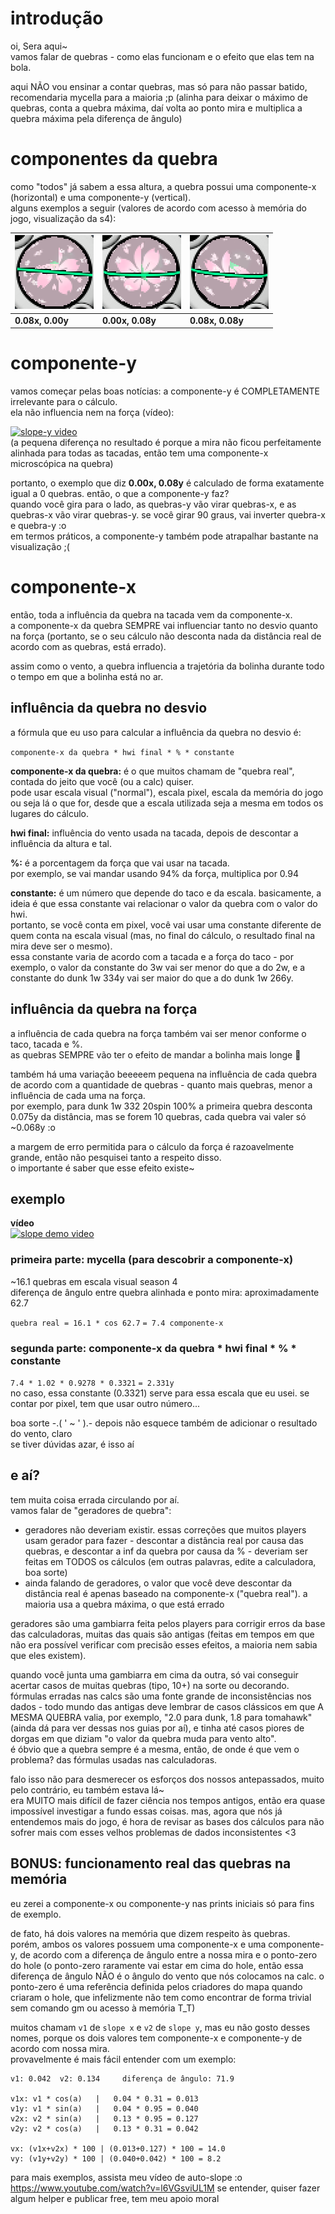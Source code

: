 # introdução

oi, Sera aqui~  
vamos falar de quebras - como elas funcionam e o efeito que elas tem na bola.

aqui NÃO vou ensinar a contar quebras, mas só para não passar batido, recomendaria mycella para a maioria ;p (alinha para deixar o máximo de quebras, conta a quebra máxima, daí volta ao ponto mira e multiplica a quebra máxima pela diferença de ângulo)

# componentes da quebra

como "todos" já sabem a essa altura, a quebra possui uma componente-x (horizontal) e uma componente-y (vertical).  
alguns exemplos a seguir (valores de acordo com acesso à memória do jogo, visualização da s4):

| ![0.08x](0.08x.png) | ![0.08y](0.08y.png) | ![0.08x, 0.08y](0.08x%2C%200.08y.png) |
|-------------|-------------|-|
| **0.08x, 0.00y** | **0.00x, 0.08y** | **0.08x, 0.08y** |

# componente-y

vamos começar pelas boas notícias: a componente-y é COMPLETAMENTE irrelevante para o cálculo.  
ela não influencia nem na força (vídeo):

[![slope-y video](https://img.youtube.com/vi/Yw9XEveIh8w/0.jpg)](https://www.youtube.com/watch?v=Yw9XEveIh8w)  
(a pequena diferença no resultado é porque a mira não ficou perfeitamente alinhada para todas as tacadas, então tem uma componente-x microscópica na quebra)

portanto, o exemplo que diz **0.00x, 0.08y** é calculado de forma exatamente igual a 0 quebras. então, o que a componente-y faz?  
quando você gira para o lado, as quebras-y vão virar quebras-x, e as quebras-x vão virar quebras-y. se você girar 90 graus, vai inverter quebra-x e quebra-y :o  
em termos práticos, a componente-y também pode atrapalhar bastante na visualização ;(

# componente-x

então, toda a influência da quebra na tacada vem da componente-x.  
a componente-x da quebra SEMPRE vai influenciar tanto no desvio quanto na força (portanto, se o seu cálculo não desconta nada da distância real de acordo com as 
quebras, está errado).

assim como o vento, a quebra influencia a trajetória da bolinha durante todo o tempo em que a bolinha está no ar.

## influência da quebra no desvio

a fórmula que eu uso para calcular a influência da quebra no desvio é:

``componente-x da quebra * hwi final * % * constante``

**componente-x da quebra:** é o que muitos chamam de "quebra real", contada do jeito que você (ou a calc) quiser.  
pode usar escala visual ("normal"), escala pixel, escala da memória do jogo ou seja lá o que for, desde que a escala utilizada seja a mesma em todos os lugares do cálculo.

**hwi final:** influência do vento usada na tacada, depois de descontar a influência da altura e tal.

**%:** é a porcentagem da força que vai usar na tacada.  
por exemplo, se vai mandar usando 94% da força, multiplica por 0.94

**constante:** é um número que depende do taco e da escala. basicamente, a ideia é que essa constante vai relacionar o valor da quebra com o valor do hwi.  
portanto, se você conta em pixel, você vai usar uma constante diferente de quem conta na escala visual (mas, no final do cálculo, o resultado final na mira deve ser o mesmo).  
essa constante varia de acordo com a tacada e a força do taco - por exemplo, o valor da constante do 3w vai ser menor do que a do 2w, e a constante do dunk 1w 334y vai ser maior do que a do dunk 1w 266y.

## influência da quebra na força

a influência de cada quebra na força também vai ser menor conforme o taco, tacada e %.  
as quebras SEMPRE vão ter o efeito de mandar a bolinha mais longe 👀

também há uma variação beeeeem pequena na influência de cada quebra de acordo com a quantidade de quebras - quanto mais quebras, menor a influência de cada uma na força.  
por exemplo, para dunk 1w 332 20spin 100% a primeira quebra desconta 0.075y da distância, mas se forem 10 quebras, cada quebra vai valer só ~0.068y :o

a margem de erro permitida para o cálculo da força é razoavelmente grande, então não pesquisei tanto a respeito disso.  
o importante é saber que esse efeito existe~


## exemplo

**vídeo**  
[![slope demo video](https://img.youtube.com/vi/uTjE33t8kxc/0.jpg)](https://www.youtube.com/watch?v=uTjE33t8kxc)

### primeira parte: mycella (para descobrir a componente-x)
~16.1 quebras em escala visual season 4  
diferença de ângulo entre quebra alinhada e ponto mira: aproximadamente 62.7

``quebra real = 16.1 * cos 62.7`` ``= 7.4 componente-x``

### segunda parte: componente-x da quebra * hwi final * % * constante
``7.4 * 1.02 * 0.9278 * 0.3321`` ``= 2.331y``  
no caso, essa constante (0.3321) serve para essa escala que eu usei. se contar por pixel, tem que usar outro número...

boa sorte -.( ' ~ ' ).- depois não esquece também de adicionar o resultado do vento, claro  
se tiver dúvidas azar, é isso aí

## e aí?

tem muita coisa errada circulando por aí.  
vamos falar de "geradores de quebra":
- geradores não deveriam existir. essas correções que muitos players usam gerador para fazer - descontar a distância real por causa das quebras, e descontar a inf da quebra por causa da % - deveriam ser feitas em TODOS os cálculos (em outras palavras, edite a calculadora, boa sorte)
- ainda falando de geradores, o valor que você deve descontar da distância real é apenas baseado na componente-x ("quebra real"). a maioria usa a quebra máxima, o que está errado

geradores são uma gambiarra feita pelos players para corrigir erros da base das calculadoras, muitas das quais são antigas (feitas em tempos em que não era possível verificar com precisão esses efeitos, a maioria nem sabia que eles existem).

quando você junta uma gambiarra em cima da outra, só vai conseguir acertar casos de muitas quebras (tipo, 10+) na sorte ou decorando.  
fórmulas erradas nas calcs são uma fonte grande de inconsistências nos dados - todo mundo das antigas deve lembrar de casos clássicos em que A MESMA QUEBRA valia, por exemplo, "2.0 para dunk, 1.8 para tomahawk" (ainda dá para ver dessas nos guias por aí), e tinha até casos piores de dorgas em que diziam "o valor da quebra muda para vento alto".  
é óbvio que a quebra sempre é a mesma, então, de onde é que vem o problema? das fórmulas usadas nas calculadoras.

falo isso não para desmerecer os esforços dos nossos antepassados, muito pelo contrário, eu também estava lá~  
era MUITO mais difícil de fazer ciência nos tempos antigos, então era quase impossível investigar a fundo essas coisas. mas, agora que nós já entendemos mais do jogo, é hora de revisar as bases dos cálculos para não sofrer mais com esses velhos problemas de dados inconsistentes <3



## BONUS: funcionamento real das quebras na memória

eu zerei a componente-x ou componente-y nas prints iniciais só para fins de exemplo.

de fato, há dois valores na memória que dizem respeito às quebras.  
porém, ambos os valores possuem uma componente-x e uma componente-y, de acordo com a diferença de ângulo entre a nossa mira e o ponto-zero do hole (o ponto-zero raramente vai estar em cima do hole, então essa diferença de ângulo NÃO é o ângulo do vento que nós colocamos na calc. o ponto-zero é uma referência definida pelos criadores do mapa quando criaram o hole, que infelizmente não tem como encontrar de forma trivial sem comando gm ou acesso à memória T_T)

muitos chamam `v1` de `slope x` e `v2` de `slope y`, mas eu não gosto desses nomes, porque os dois valores tem componente-x e componente-y de acordo com nossa mira.  
provavelmente é mais fácil entender com um exemplo:

```
v1: 0.042  v2: 0.134     diferença de ângulo: 71.9

v1x: v1 * cos(a)   |   0.04 * 0.31 = 0.013
v1y: v1 * sin(a)   |   0.04 * 0.95 = 0.040
v2x: v2 * sin(a)   |   0.13 * 0.95 = 0.127
v2y: v2 * cos(a)   |   0.13 * 0.31 = 0.042

vx: (v1x+v2x) * 100 | (0.013+0.127) * 100 = 14.0
vy: (v1y+v2y) * 100 | (0.040+0.042) * 100 = 8.2
```

para mais exemplos, assista meu vídeo de auto-slope :o https://www.youtube.com/watch?v=l6VGsviUL1M
se entender, quiser fazer algum helper e publicar free, tem meu apoio moral
